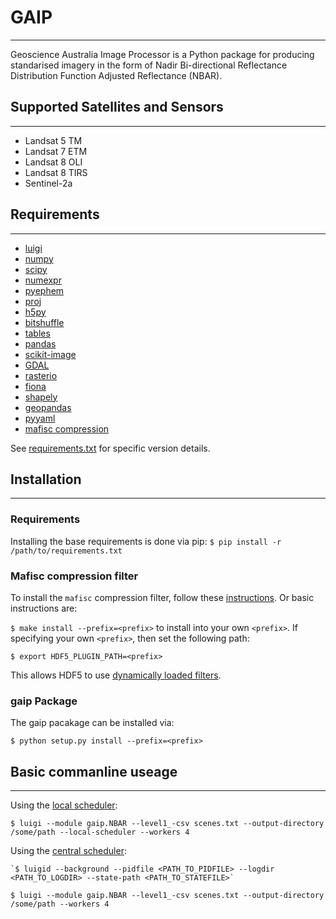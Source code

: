 # GAIP
------

Geoscience Australia Image Processor is a Python package for producing standarised imagery in the form of
Nadir Bi-directional Reflectance Distribution Function Adjusted Reflectance (NBAR).

## Supported Satellites and Sensors
-----------------------------------
* Landsat 5 TM
* Landsat 7 ETM
* Landsat 8 OLI
* Landsat 8 TIRS
* Sentinel-2a

## Requirements
---------------
* [luigi](https://github.com/spotify/luigi)
* [numpy](https://github.com/numpy/numpy)
* [scipy](https://github.com/scipy/scipy)
* [numexpr](https://github.com/pydata/numexpr)
* [pyephem](http://rhodesmill.org/pyephem/)
* [proj](https://github.com/OSGeo/proj.4)
* [h5py](https://github.com/h5py/h5py)
* [bitshuffle](https://github.com/kiyo-masui/bitshuffle)
* [tables](https://github.com/PyTables/PyTables)
* [pandas](https://github.com/pandas-dev/pandas)
* [scikit-image](https://github.com/scikit-image/scikit-image)
* [GDAL](https://github.com/OSGeo/gdal)
* [rasterio](https://github.com/mapbox/rasterio)
* [fiona](https://github.com/Toblerity/Fiona)
* [shapely](https://github.com/Toblerity/Shapely)
* [geopandas](https://github.com/geopandas/geopandas)
* [pyyaml](https://github.com/yaml/pyyaml)
* [mafisc compression](https://wr.informatik.uni-hamburg.de/research/projects/icomex/mafisc)

See [requirements.txt](requirements.txt) for specific version details.

## Installation
---------------

### Requirements
Installing the base requirements is done via pip:
`$ pip install -r /path/to/requirements.txt`

### Mafisc compression filter
To install the `mafisc` compression filter, follow these [instructions](https://wr.informatik.uni-hamburg.de/research/projects/icomex/mafisc).
Or basic instructions are:

`$ make install --prefix=<prefix>` to install into your own `<prefix>`.
If specifying your own `<prefix>`, then set the following path:

`$ export HDF5_PLUGIN_PATH=<prefix>`

This allows HDF5 to use [dynamically loaded filters](https://support.hdfgroup.org/HDF5/doc/Advanced/DynamicallyLoadedFilters/HDF5DynamicallyLoadedFilters.pdf).

### gaip Package
The gaip pacakage can be installed via:

`$ python setup.py install --prefix=<prefix>`

## Basic commanline useage
--------------------------
Using the [local scheduler](http://luigi.readthedocs.io/en/stable/command_line.html):

`$ luigi --module gaip.NBAR --level1_-csv scenes.txt --output-directory /some/path --local-scheduler --workers 4`

Using the [central scheduler](http://luigi.readthedocs.io/en/stable/central_scheduler.html):

    `$ luigid --background --pidfile <PATH_TO_PIDFILE> --logdir <PATH_TO_LOGDIR> --state-path <PATH_TO_STATEFILE>`

`$ luigi --module gaip.NBAR --level1_-csv scenes.txt --output-directory /some/path --workers 4`
